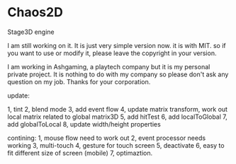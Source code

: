 Chaos2D
=======

Stage3D engine


I am still working on it. It is just very simple version now. it is with MIT. so if you want to use or modify it, please leave the copyright in your version.

I am working in Ashgaming, a playtech company but it is my personal private project. It is nothing to do with my company so please don't ask any question on my job. Thanks for your corporation.

update:
	
1, tint
2, blend mode
3, add event flow
4, update matrix transform, work out local matrix related to global matrix3D
5, add hitTest
6, add localToGlobal
7, add globalToLocal
8, update width/height properties


contining:
1, mouse flow need to work out
2, event processor needs working
3, multi-touch
4, gesture for touch screen
5, deactivate
6, easy to fit different size of screen (mobile)
7, optimaztion.
